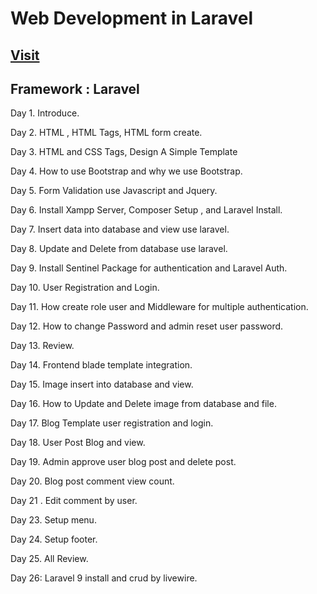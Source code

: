 # Web Development in Laravel

## [Visit](https://drive.google.com/drive/folders/1oxe1pGCg4bR2IPmALau57OfckUjmFtZm?usp=share_link)

## Framework : Laravel

Day 1. Introduce.

Day 2. HTML , HTML Tags,  HTML form create.

Day 3.  HTML and CSS Tags, Design A Simple Template

Day 4.  How to use Bootstrap and why we use Bootstrap.

Day 5. Form Validation use Javascript and Jquery.

Day 6. Install Xampp Server, Composer Setup , and  Laravel Install.

Day 7. Insert data into database and view  use laravel.

Day 8. Update and Delete from database  use laravel.

Day 9.  Install Sentinel Package for authentication and Laravel Auth.

Day 10. User Registration and Login.

Day 11. How create role user and Middleware for multiple authentication.

Day 12. How to change Password and  admin reset user password.

Day 13. Review.

Day 14. Frontend  blade template integration.

Day 15. Image  insert into database and view.

Day 16. How to Update and Delete image from database and file.

Day 17.  Blog Template user registration and login.

Day 18. User Post  Blog and view.

Day 19.  Admin approve user blog post and delete post.

Day 20. Blog post  comment view count.

Day 21 .  Edit comment by user.

Day 23.  Setup menu.

Day 24. Setup footer.

Day 25. All Review.

Day 26: Laravel 9 install and crud by livewire.
